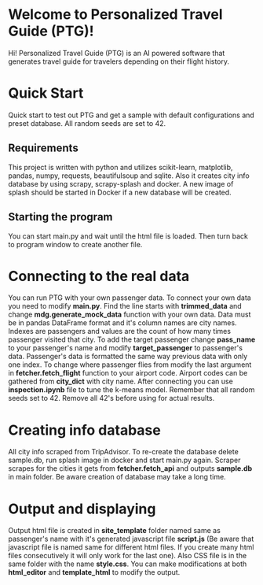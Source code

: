 # Welcome to Personalized Travel Guide (PTG)!

Hi! Personalized Travel Guide (PTG) is an AI powered software that generates travel guide for travelers depending on their flight history.


# Quick Start

Quick start to test out PTG and get a sample with default configurations and preset database. All random seeds are set to 42.

## Requirements

This project is written with python and utilizes scikit-learn, matplotlib, pandas, numpy, requests, beautifulsoup and sqlite. Also it creates city info database by using scrapy, scrapy-splash and docker. A new image of splash should be started in Docker if a new  database will be created.

## Starting the program
You can start main.py and wait until the html file is loaded. Then turn back to program window to create another file.

# Connecting to the real data

You can run PTG with your own passenger data. 
To connect your own data you need to modify **main.py**. Find the line starts with **trimmed_data** and change **mdg.generate_mock_data** function with your own data. Data must be in pandas DataFrame format and it's column names are city names. Indexes are passengers and values are the count of how many times passenger visited that city.
To add the target passenger change **pass_name** to your passenger's name and modify **target_passenger** to passenger's data. Passenger's data is formatted the same way previous data with only one index. 
To change where passenger flies from modify the last argument in **fetcher.fetch_flight** function to your airport code. Airport codes can be gathered from **city_dict** with city name.
After connecting you can use **inspection.ipynb** file to tune the k-means model.
Remember that all random seeds set to 42. Remove all 42's before using for actual results.

# Creating info database

All city info scraped from TripAdvisor. To re-create the database delete sample.db, run splash image in docker and start main.py again. Scraper scrapes for the cities it gets from **fetcher.fetch_api** and outputs **sample.db** in main folder. Be aware creation of database may take a long time.

# Output and displaying 

Output html file is created in **site_template** folder named same as passenger's name with it's generated javascript file **script.js** (Be aware that javascript file is named same for different html files. If you create many html files consecutively it will only work for the last one).  Also CSS file is in the same folder with the name **style.css**. You can make modifications at both **html_editor** and **template_html** to modify the output.
